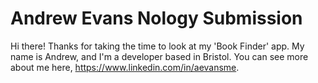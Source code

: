 # Andrew Evans Nology Submission

Hi there! Thanks for taking the time to look at my 'Book Finder' app. 
My name is Andrew, and I'm a developer based in Bristol. You can see more about me here, https://www.linkedin.com/in/aevansme.
